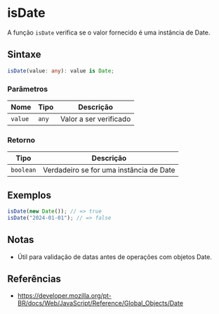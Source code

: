 # isDate

A função `isDate` verifica se o valor fornecido é uma instância de Date.

## Sintaxe

```typescript
isDate(value: any): value is Date;
```

### Parâmetros

| Nome    | Tipo    | Descrição                |
|---------|---------|--------------------------|
| `value` | `any`   | Valor a ser verificado   |

### Retorno

| Tipo      | Descrição                                 |
|-----------|-------------------------------------------|
| `boolean` | Verdadeiro se for uma instância de Date   |

## Exemplos

```typescript
isDate(new Date()); // => true
isDate("2024-01-01"); // => false
```

## Notas

* Útil para validação de datas antes de operações com objetos Date.

## Referências

* https://developer.mozilla.org/pt-BR/docs/Web/JavaScript/Reference/Global_Objects/Date